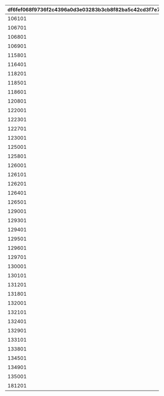 |df6fef068f9736f2c4396a0d3e03283b3cb8f82ba5c42cd3f7e7410ebad9b77e|2b58bce23606d189a4b6cb1c8937581f93efb8a3dfd2f30e37eea3b1712cc3fe|5ca8241d1a69e0ec2203e4504485ea8b231c0e2a4784b72d3cf097f8173e31a0|
| --- | --- | --- |
|106101|装備中|通常時|
|106701|特殊スキル|通常時|
|106801|権能解放中|通常時|
|106901|特殊スキル|通常時|
|115801|変身中|通常時|
|116401|特殊スキル|通常時|
|118201|特殊スキル|通常時|
|118501|特殊スキル|通常時|
|118601|特殊スキル|通常時|
|120801|初回発動時|通常時|
|122001|特殊スキル|通常時|
|122301|共闘中|通常時|
|122701|特殊スキル|通常時|
|123001|特殊スキル|通常時|
|125001|共闘中|通常時|
|125801|特殊スキル|通常時|
|126001|特殊スキル|通常時|
|126101|特殊スキル|通常時|
|126201|特殊スキル|通常時|
|126401|【フルチャージ】中|通常時|
|126501|特殊スキル|通常時|
|129001|特殊スキル|通常時|
|129301|特殊スキル|通常時|
|129401|特殊スキル|通常時|
|129501|初回発動時|通常時|
|129601|特殊スキル|通常時|
|129701|特殊スキル|通常時|
|130001|特殊スキル|通常時|
|130101|特殊スキル|通常時|
|131201|特殊スキル|通常時|
|131801|特殊スキル|通常時|
|132001|特殊スキル|通常時|
|132101|鬼化中|通常時|
|132401|初回発動時|通常時|
|132901|初回発動時|通常時|
|133101|特殊スキル|通常時|
|133801|召喚体スキル|通常時|
|134501|特殊スキル|通常時|
|134901|特殊スキル|通常時|
|135001|特殊スキル|通常時|
|181201|特殊スキル|通常時|